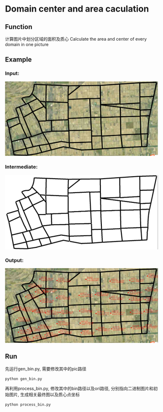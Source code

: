 # Domain center and area caculation
## Function
计算图片中划分区域的面积及质心
Calculate the area and center of every domain in one picture
## Example
### Input:
![input](/example/pic7.png)
### Intermediate:
![intermediate](example/pic7_bin.png)
### Output:
![Output](example/pic7_final.png)
## Run
先运行gen_bin.py, 需要修改其中的pic路径

`python gen_bin.py`

再利用process_bin.py, 修改其中的bin路径以及ori路径, 分别指向二进制图片和初始图片, 生成相关最终图以及质心点坐标

`python process_bin.py`
